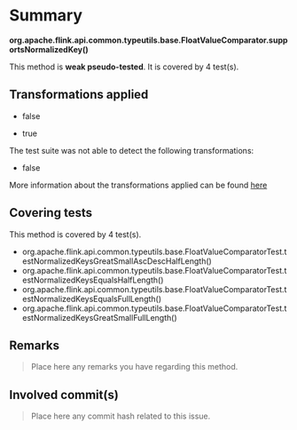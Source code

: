 # Summary
**org.apache.flink.api.common.typeutils.base.FloatValueComparator.supportsNormalizedKey()**

This method is **weak pseudo-tested**.
It is covered by 4 test(s). 


## Transformations applied

- false

- true


The test suite was not able to detect the following transformations:
 * false 


More information about the transformations applied can be found [here](https://github.com/STAMP-project/pitest-descartes)

## Covering tests
This method is covered by 4 test(s).
* org.apache.flink.api.common.typeutils.base.FloatValueComparatorTest.testNormalizedKeysGreatSmallAscDescHalfLength()
* org.apache.flink.api.common.typeutils.base.FloatValueComparatorTest.testNormalizedKeysEqualsHalfLength()
* org.apache.flink.api.common.typeutils.base.FloatValueComparatorTest.testNormalizedKeysEqualsFullLength()
* org.apache.flink.api.common.typeutils.base.FloatValueComparatorTest.testNormalizedKeysGreatSmallFullLength()


## Remarks
> Place here any remarks you have regarding this method.

## Involved commit(s)

> Place here any commit hash related to this issue.
